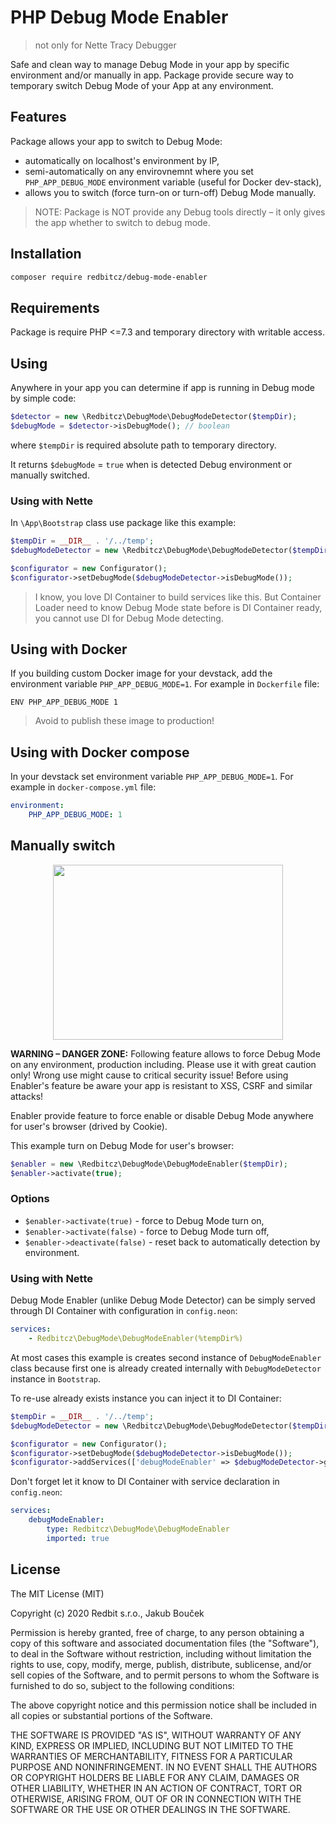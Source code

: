 PHP Debug Mode Enabler
======================
> not only for Nette Tracy Debugger

Safe and clean way to manage Debug Mode in your app by specific environment and/or manually in app.
Package provide secure way to temporary switch Debug Mode of your App at any environment.

## Features
Package allows your app to switch to Debug Mode: 
- automatically on localhost's environment by IP,
- semi-automatically on any envirovnemnt where you set `PHP_APP_DEBUG_MODE` environment variable (useful for Docker dev-stack), 
- allows you to switch (force turn-on or turn-off) Debug Mode manually.

> NOTE: Package is NOT provide any Debug tools directly – it only gives the app whether to switch to debug mode.

## Installation
```bash
composer require redbitcz/debug-mode-enabler
```

## Requirements
Package is require PHP <=7.3 and temporary directory with writable access. 

## Using
Anywhere in your app you can determine if app is running in Debug mode by simple code:
```php
$detector = new \Redbitcz\DebugMode\DebugModeDetector($tempDir);
$debugMode = $detector->isDebugMode(); // boolean
```
where `$tempDir` is required absolute path to temporary directory.

It returns `$debugMode` = `true` when is detected Debug environment or manually switched.

### Using with Nette
In `\App\Bootstrap` class use package like this example:
```php
$tempDir = __DIR__ . '/../temp';
$debugModeDetector = new \Redbitcz\DebugMode\DebugModeDetector($tempDir);

$configurator = new Configurator();
$configurator->setDebugMode($debugModeDetector->isDebugMode());
```
> I know, you love DI Container to build services like this. But Container Loader need to know Debug Mode state before is
> DI Container ready, you cannot use DI for Debug Mode detecting. 

## Using with Docker
If you building custom Docker image for your devstack, add the environment variable `PHP_APP_DEBUG_MODE=1`. For example in `Dockerfile` file:
```
ENV PHP_APP_DEBUG_MODE 1
```
> Avoid to publish these image to production!

## Using with Docker compose
In your devstack set environment variable `PHP_APP_DEBUG_MODE=1`. For example in `docker-compose.yml` file:
```yaml
environment:
    PHP_APP_DEBUG_MODE: 1
```

## Manually switch
<p align="center">
  <img width="368" height="280" src="https://user-images.githubusercontent.com/1657322/78752208-f2354a00-7973-11ea-83ea-b2719e326dc8.png">
</p>

**WARNING – DANGER ZONE:** Following feature allows to force Debug Mode on any environment, production including.
Please use it with great caution only! Wrong use might cause to critical security issue! Before using Enabler's feature be
aware your app is resistant to XSS, CSRF and similar attacks!  

Enabler provide feature to force enable or disable Debug Mode anywhere for user's browser (drived by Cookie). 

This example turn on Debug Mode for user's browser:
```php
$enabler = new \Redbitcz\DebugMode\DebugModeEnabler($tempDir);
$enabler->activate(true);
```

### Options
- `$enabler->activate(true)` - force to Debug Mode turn on,
- `$enabler->activate(false)` - force to Debug Mode turn off,
- `$enabler->deactivate(false)` - reset back to automatically detection by environment.

### Using with Nette
Debug Mode Enabler (unlike Debug Mode Detector) can be simply served through DI Container with configuration in `config.neon`:
```yaml
services:
    - Redbitcz\DebugMode\DebugModeEnabler(%tempDir%)
```

At most cases this example is creates second instance of `DebugModeEnabler` class because first one is already created
internally with `DebugModeDetector` instance in `Bootstrap`.

To re-use already exists instance you can inject it to DI Container:
```php
$tempDir = __DIR__ . '/../temp';
$debugModeDetector = new \Redbitcz\DebugMode\DebugModeDetector($tempDir);

$configurator = new Configurator();
$configurator->setDebugMode($debugModeDetector->isDebugMode());
$configurator->addServices(['debugModeEnabler' => $debugModeDetector->getEnabler()]);
```

Don't forget let it know to DI Container with service declaration in `config.neon`: 
```yaml
services:
    debugModeEnabler:
        type: Redbitcz\DebugMode\DebugModeEnabler
        imported: true
```  

## License
The MIT License (MIT)

Copyright (c) 2020 Redbit s.r.o., Jakub Bouček

Permission is hereby granted, free of charge, to any person obtaining a copy
of this software and associated documentation files (the "Software"), to deal
in the Software without restriction, including without limitation the rights
to use, copy, modify, merge, publish, distribute, sublicense, and/or sell
copies of the Software, and to permit persons to whom the Software is
furnished to do so, subject to the following conditions:

The above copyright notice and this permission notice shall be included in all
copies or substantial portions of the Software.

THE SOFTWARE IS PROVIDED "AS IS", WITHOUT WARRANTY OF ANY KIND, EXPRESS OR
IMPLIED, INCLUDING BUT NOT LIMITED TO THE WARRANTIES OF MERCHANTABILITY,
FITNESS FOR A PARTICULAR PURPOSE AND NONINFRINGEMENT. IN NO EVENT SHALL THE
AUTHORS OR COPYRIGHT HOLDERS BE LIABLE FOR ANY CLAIM, DAMAGES OR OTHER
LIABILITY, WHETHER IN AN ACTION OF CONTRACT, TORT OR OTHERWISE, ARISING FROM,
OUT OF OR IN CONNECTION WITH THE SOFTWARE OR THE USE OR OTHER DEALINGS IN THE
SOFTWARE.
